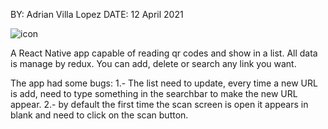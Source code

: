 BY: Adrian Villa Lopez
DATE: 12 April 2021

![icon](https://user-images.githubusercontent.com/54151472/114430408-02ce6080-9b84-11eb-818a-4d12bac8c2b7.png)

A React Native app capable of reading qr codes and show in a list. All data is manage by redux. You can add, delete or search any link you want.

The app had some bugs:
  1.- The list need to update, every time a new URL is add, need to type something in the searchbar to make the new URL appear.
  2.- by default the first time the scan screen is open it appears in blank and need to click on the scan button. 
